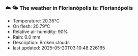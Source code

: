 ### ☁️ 🌤️  The weather in Florianópolis is: Florianópolis

- Temperature: 20.35°C
- On flesh: 20.79°C
- Relative air humidity: 90%
- Rain: 0.0 mm
- Description: Broken clouds
- last updated: 2025-05-20T03:10:48.226165
